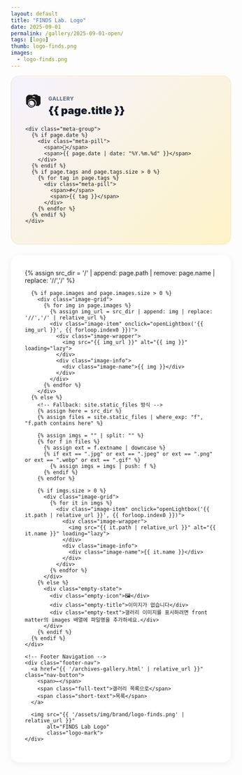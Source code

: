 ```yaml
---
layout: default
title: "FINDS Lab. Logo"
date: 2025-09-01
permalink: /gallery/2025-09-01-open/
tags: [logo]
thumb: logo-finds.png
images:
  - logo-finds.png
---
```


<style>
  :root {
    --primary-gold: rgb(214, 177, 77);
    --light-gold: rgb(234, 207, 127);
    --accent-red: rgb(172, 14, 14);
  }
  
  /* Hero Section (통일) */
  .hero-section {
    background: linear-gradient(135deg, #f5f3ff 0%, #fef3c7 100%);
    border: 1px solid rgba(214,177,77,0.2);
    border-radius: 20px;
    padding: 32px;
    margin-bottom: 24px;
  }
  
  .hero-header {
    display: flex;
    align-items: center;
    gap: 16px;
    margin-bottom: 20px;
  }
  
  .hero-icon {
    font-size: 36px;
    flex-shrink: 0;
  }
  
  .hero-title-group {
    flex: 1;
  }
  
  .hero-category {
    font-size: 12px;
    font-weight: 800;
    text-transform: uppercase;
    color: #6b7280;
    letter-spacing: 0.5px;
    margin-bottom: 4px;
  }
  
  .hero-title {
    font-size: 24px;
    font-weight: 900;
    color: #111827;
    line-height: 1.3;
    margin: 0;
  }
  
  .meta-group {
    display: flex;
    flex-wrap: wrap;
    gap: 12px;
  }
  
  .meta-pill {
    background: white;
    border: 2px solid var(--primary-gold);
    padding: 6px 14px;
    border-radius: 999px;
    font-size: 13px;
    font-weight: 700;
    display: inline-flex;
    align-items: center;
    gap: 6px;
    transition: all 0.2s;
  }
  
  .meta-pill:hover {
    transform: translateY(-2px);
    box-shadow: 0 4px 12px rgba(214,177,77,0.2);
  }
  
  /* Content Card (통일) */
  .content-card {
    background: white;
    border-radius: 20px;
    box-shadow: 0 4px 16px rgba(0,0,0,0.06);
    overflow: hidden;
  }
  
  .content-body {
    padding: 32px;
  }
  
  /* Image Grid */
  .image-grid {
    display: grid;
    grid-template-columns: repeat(auto-fill, minmax(280px, 1fr));
    gap: 20px;
  }
  
  .image-item {
    background: white;
    border: 1px solid #e5e7eb;
    border-radius: 12px;
    overflow: hidden;
    transition: all 0.2s;
    cursor: pointer;
  }
  
  .image-item:hover {
    transform: translateY(-4px);
    box-shadow: 0 12px 24px rgba(0,0,0,0.08);
    border-color: var(--primary-gold);
  }
  
  .image-wrapper {
    aspect-ratio: 16/9;
    background: #f9fafb;
    display: flex;
    align-items: center;
    justify-content: center;
    overflow: hidden;
    position: relative;
  }
  
  .image-wrapper img {
    width: 100%;
    height: 100%;
    object-fit: contain;
    transition: transform 0.3s ease;
  }
  
  .image-item:hover .image-wrapper img {
    transform: scale(1.05);
  }
  
  .image-info {
    padding: 12px 16px;
    border-top: 1px solid #f3f4f6;
    background: linear-gradient(to bottom, #ffffff, #fafafa);
  }
  
  .image-name {
    font-size: 13px;
    font-weight: 700;
    color: #374151;
    text-align: center;
  }
  
  /* Modal/Lightbox */
  .lightbox {
    position: fixed;
    inset: 0;
    background: rgba(0,0,0,0.95);
    z-index: 10000;
    display: none;
    align-items: center;
    justify-content: center;
    padding: 20px;
    backdrop-filter: blur(10px);
  }
  
  .lightbox.show {
    display: flex;
    animation: fadeIn 0.3s ease;
  }
  
  @keyframes fadeIn {
    from { opacity: 0; }
    to { opacity: 1; }
  }
  
  .lightbox-content {
    position: relative;
    max-width: 90%;
    max-height: 90vh;
    display: flex;
    align-items: center;
    justify-content: center;
  }
  
  .lightbox-image {
    max-width: 100%;
    max-height: 90vh;
    object-fit: contain;
    border-radius: 8px;
    box-shadow: 0 20px 60px rgba(0,0,0,0.5);
  }
  
  .lightbox-close {
    position: absolute;
    top: 20px;
    right: 20px;
    width: 44px;
    height: 44px;
    background: rgba(255,255,255,0.1);
    border: 2px solid rgba(255,255,255,0.3);
    border-radius: 50%;
    color: #fff;
    font-size: 24px;
    cursor: pointer;
    display: flex;
    align-items: center;
    justify-content: center;
    transition: all 0.2s;
    backdrop-filter: blur(10px);
  }
  
  .lightbox-close:hover {
    background: rgba(255,255,255,0.2);
    transform: scale(1.1);
  }
  
  .lightbox-nav {
    position: absolute;
    top: 50%;
    transform: translateY(-50%);
    width: 44px;
    height: 44px;
    background: rgba(255,255,255,0.1);
    border: 2px solid rgba(255,255,255,0.3);
    border-radius: 50%;
    color: #fff;
    font-size: 20px;
    cursor: pointer;
    display: flex;
    align-items: center;
    justify-content: center;
    transition: all 0.2s;
    backdrop-filter: blur(10px);
  }
  
  .lightbox-nav:hover {
    background: rgba(255,255,255,0.2);
  }
  
  .lightbox-prev {
    left: 20px;
  }
  
  .lightbox-next {
    right: 20px;
  }
  
  /* Footer Navigation (통일) */
  .footer-nav {
    padding: 24px 32px;
    border-top: 1px solid #e5e7eb;
    display: flex;
    justify-content: space-between;
    align-items: center;
  }
  
  .nav-button {
    display: inline-flex;
    align-items: center;
    gap: 6px;
    padding: 10px 20px;
    background: white;
    border: 2px solid #e5e7eb;
    border-radius: 999px;
    font-weight: 700;
    font-size: 13px;
    color: #374151;
    transition: all 0.2s;
    text-decoration: none;
  }
  
  .nav-button:hover {
    border-color: var(--primary-gold);
    transform: translateX(-4px);
    background: rgba(214,177,77,0.05);
  }
  
  .logo-mark {
    height: 24px;
    width: auto;
    opacity: 0.5;
  }
  
  /* Empty State */
  .empty-state {
    padding: 60px 20px;
    text-align: center;
    background: #f9fafb;
    border-radius: 12px;
    border: 1px dashed #e5e7eb;
  }
  
  .empty-icon {
    font-size: 48px;
    margin-bottom: 16px;
  }
  
  .empty-title {
    font-size: 18px;
    font-weight: 800;
    color: #111827;
    margin-bottom: 8px;
  }
  
  .empty-text {
    font-size: 14px;
    color: #6b7280;
  }
  
  /* Responsive */
  @media (max-width: 640px) {
    .hero-section {
      padding: 24px 20px;
    }
    
    .hero-title {
      font-size: 20px;
    }
    
    .content-body {
      padding: 24px 20px;
    }
    
    .image-grid {
      grid-template-columns: repeat(auto-fill, minmax(150px, 1fr));
      gap: 12px;
    }
    
    .nav-button {
      padding: 8px 16px;
      font-size: 12px;
    }
    
    .nav-button .full-text {
      display: none;
    }
    
    .nav-button .short-text {
      display: inline;
    }
    
    .lightbox-nav {
      width: 36px;
      height: 36px;
      font-size: 16px;
    }
    
    .lightbox-prev {
      left: 10px;
    }
    
    .lightbox-next {
      right: 10px;
    }
  }
  
  @media (min-width: 641px) {
    .nav-button .short-text {
      display: none;
    }
  }
</style>

<section class="max-w-5xl mx-auto px-4 mt-8 pb-12">
  <!-- Hero Section -->
  <div class="hero-section">
    <div class="hero-header">
      <span class="hero-icon">📷</span>
      <div class="hero-title-group">
        <p class="hero-category">Gallery</p>
        <h1 class="hero-title">{{ page.title }}</h1>
      </div>
    </div>
    
    <div class="meta-group">
      {% if page.date %}
        <div class="meta-pill">
          <span>📅</span>
          <span>{{ page.date | date: "%Y.%m.%d" }}</span>
        </div>
      {% endif %}
      {% if page.tags and page.tags.size > 0 %}
        {% for tag in page.tags %}
          <div class="meta-pill">
            <span>#</span>
            <span>{{ tag }}</span>
          </div>
        {% endfor %}
      {% endif %}
    </div>
  </div>

  <!-- Content Card -->
  <article class="content-card">
    <div class="content-body">
      {% assign src_dir = '/' | append: page.path | remove: page.name | replace: '//','/' %}
      
      {% if page.images and page.images.size > 0 %}
        <div class="image-grid">
          {% for img in page.images %}
            {% assign img_url = src_dir | append: img | replace: '//','/' | relative_url %}
            <div class="image-item" onclick="openLightbox('{{ img_url }}', {{ forloop.index0 }})">
              <div class="image-wrapper">
                <img src="{{ img_url }}" alt="{{ img }}" loading="lazy">
              </div>
              <div class="image-info">
                <div class="image-name">{{ img }}</div>
              </div>
            </div>
          {% endfor %}
        </div>
      {% else %}
        <!-- Fallback: site.static_files 방식 -->
        {% assign here = src_dir %}
        {% assign files = site.static_files | where_exp: "f", "f.path contains here" %}
        
        {% assign imgs = "" | split: "" %}
        {% for f in files %}
          {% assign ext = f.extname | downcase %}
          {% if ext == ".jpg" or ext == ".jpeg" or ext == ".png" or ext == ".webp" or ext == ".gif" %}
            {% assign imgs = imgs | push: f %}
          {% endif %}
        {% endfor %}
        
        {% if imgs.size > 0 %}
          <div class="image-grid">
            {% for it in imgs %}
              <div class="image-item" onclick="openLightbox('{{ it.path | relative_url }}', {{ forloop.index0 }})">
                <div class="image-wrapper">
                  <img src="{{ it.path | relative_url }}" alt="{{ it.name }}" loading="lazy">
                </div>
                <div class="image-info">
                  <div class="image-name">{{ it.name }}</div>
                </div>
              </div>
            {% endfor %}
          </div>
        {% else %}
          <div class="empty-state">
            <div class="empty-icon">🖼️</div>
            <div class="empty-title">이미지가 없습니다</div>
            <div class="empty-text">갤러리 이미지를 표시하려면 front matter의 images 배열에 파일명을 추가하세요.</div>
          </div>
        {% endif %}
      {% endif %}
    </div>
    
    <!-- Footer Navigation -->
    <div class="footer-nav">
      <a href="{{ '/archives-gallery.html' | relative_url }}" class="nav-button">
        <span>←</span>
        <span class="full-text">갤러리 목록으로</span>
        <span class="short-text">목록</span>
      </a>
      
      <img src="{{ '/assets/img/brand/logo-finds.png' | relative_url }}" 
           alt="FINDS Lab Logo" 
           class="logo-mark">
    </div>
  </article>
</section>

<!-- Lightbox Modal -->
<div class="lightbox" id="lightbox" onclick="closeLightbox(event)">
  <button class="lightbox-close" onclick="closeLightbox(event)" aria-label="닫기">✕</button>
  <button class="lightbox-nav lightbox-prev" onclick="navigateLightbox(event, -1)" aria-label="이전">‹</button>
  <button class="lightbox-nav lightbox-next" onclick="navigateLightbox(event, 1)" aria-label="다음">›</button>
  <div class="lightbox-content">
    <img class="lightbox-image" id="lightboxImage" alt="">
  </div>
</div>

<script>
// 이미지 목록 저장
let galleryImages = [];
let currentImageIndex = 0;

// 페이지 로드 시 이미지 목록 수집
document.addEventListener('DOMContentLoaded', function() {
  const imageItems = document.querySelectorAll('.image-item');
  imageItems.forEach((item, index) => {
    const img = item.querySelector('img');
    if (img) {
      galleryImages.push(img.src);
    }
  });
});

// 라이트박스 열기
function openLightbox(imageSrc, index) {
  currentImageIndex = index;
  const lightbox = document.getElementById('lightbox');
  const lightboxImage = document.getElementById('lightboxImage');
  
  lightboxImage.src = imageSrc;
  lightbox.classList.add('show');
  document.body.style.overflow = 'hidden';
  
  // 네비게이션 버튼 표시/숨김
  updateNavButtons();
}

// 라이트박스 닫기
function closeLightbox(event) {
  // 이벤트가 버튼이나 이미지에서 발생한 경우 무시
  if (event && event.target && (
    event.target.classList.contains('lightbox-image') ||
    event.target.classList.contains('lightbox-nav')
  )) {
    return;
  }
  
  const lightbox = document.getElementById('lightbox');
  lightbox.classList.remove('show');
  document.body.style.overflow = '';
}

// 이미지 네비게이션
function navigateLightbox(event, direction) {
  event.stopPropagation();
  
  currentImageIndex += direction;
  
  // 인덱스 범위 체크
  if (currentImageIndex < 0) {
    currentImageIndex = galleryImages.length - 1;
  } else if (currentImageIndex >= galleryImages.length) {
    currentImageIndex = 0;
  }
  
  const lightboxImage = document.getElementById('lightboxImage');
  lightboxImage.src = galleryImages[currentImageIndex];
  
  updateNavButtons();
}

// 네비게이션 버튼 업데이트
function updateNavButtons() {
  const prevBtn = document.querySelector('.lightbox-prev');
  const nextBtn = document.querySelector('.lightbox-next');
  
  // 이미지가 1개뿐이면 네비게이션 버튼 숨김
  if (galleryImages.length <= 1) {
    prevBtn.style.display = 'none';
    nextBtn.style.display = 'none';
  } else {
    prevBtn.style.display = 'flex';
    nextBtn.style.display = 'flex';
  }
}

// ESC 키로 닫기
document.addEventListener('keydown', function(e) {
  if (e.key === 'Escape') {
    const lightbox = document.getElementById('lightbox');
    if (lightbox.classList.contains('show')) {
      closeLightbox(e);
    }
  }
  
  // 화살표 키로 네비게이션
  if (e.key === 'ArrowLeft') {
    const lightbox = document.getElementById('lightbox');
    if (lightbox.classList.contains('show')) {
      navigateLightbox(e, -1);
    }
  }
  
  if (e.key === 'ArrowRight') {
    const lightbox = document.getElementById('lightbox');
    if (lightbox.classList.contains('show')) {
      navigateLightbox(e, 1);
    }
  }
});
</script>

